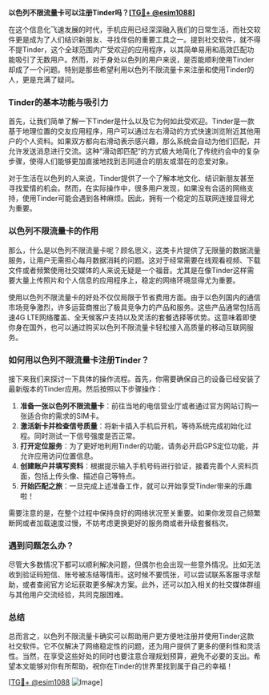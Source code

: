**以色列不限流量卡可以注册Tinder吗？[[TG💪+ @esim1088](https://t.me/s/esim1088)]**

在这个信息化飞速发展的时代，手机应用已经深深融入我们的日常生活，而社交软件更是成为了人们结识新朋友、寻找伴侣的重要工具之一。提到社交软件，就不得不提Tinder，这个全球范围内广受欢迎的应用程序，以其简单易用和高效匹配功能吸引了无数用户。然而，对于身处以色列的用户来说，是否能顺利使用Tinder却成了一个问题。特别是那些希望利用以色列不限流量卡来注册和使用Tinder的人，更是充满了疑问。

### Tinder的基本功能与吸引力

首先，让我们简单了解一下Tinder是什么以及它为何如此受欢迎。Tinder是一款基于地理位置的交友应用程序，用户可以通过左右滑动的方式快速浏览附近其他用户的个人资料。如果双方都向右滑动表示感兴趣，那么系统会自动为他们匹配，并允许发送消息进行交流。这种“滑动即匹配”的方式极大地简化了传统约会中的复杂步骤，使得人们能够更加直接地找到志同道合的朋友或潜在的恋爱对象。

对于生活在以色列的人来说，Tinder提供了一个了解本地文化、结识新朋友甚至寻找爱情的机会。然而，在实际操作中，很多用户发现，如果没有合适的网络支持，使用Tinder可能会遇到各种麻烦。因此，拥有一个稳定的互联网连接显得尤为重要。

### 以色列不限流量卡的作用

那么，什么是以色列不限流量卡呢？顾名思义，这类卡片提供了无限量的数据流量服务，让用户无需担心每月数据消耗的问题。这对于经常需要在线观看视频、下载文件或者频繁使用社交媒体的人来说无疑是一个福音。尤其是在像Tinder这样需要大量上传照片和个人信息的应用程序上，稳定的网络环境显得尤为重要。

使用以色列不限流量卡的好处不仅仅局限于节省费用方面。由于以色列国内的通信市场竞争激烈，许多运营商推出了极具竞争力的产品和服务。这些产品通常包括高速4G LTE网络覆盖、全天候客户支持以及灵活的套餐选择等优势。这意味着即使你身在国外，也可以通过购买以色列不限流量卡轻松接入高质量的移动互联网服务。

### 如何用以色列不限流量卡注册Tinder？

接下来我们来探讨一下具体的操作流程。首先，你需要确保自己的设备已经安装了最新版本的Tinder应用。然后按照以下步骤操作：

1. **准备一张以色列不限流量卡**：前往当地的电信营业厅或者通过官方网站订购一张适合你的需求的SIM卡。
2. **激活新卡并检查信号质量**：将新卡插入手机后开机，等待系统完成初始化过程。同时测试一下信号强度是否正常。
3. **打开定位服务**：为了更好地利用Tinder的功能，请务必开启GPS定位功能，并允许应用访问位置信息。
4. **创建账户并填写资料**：根据提示输入手机号码进行验证，接着完善个人资料页面，包括上传头像、描述自己等特点。
5. **开始匹配之旅**：一旦完成上述准备工作，就可以开始享受Tinder带来的乐趣啦！

需要注意的是，在整个过程中保持良好的网络状况至关重要。如果你发现自己频繁断网或者加载速度过慢，不妨考虑更换更好的服务商或者升级套餐档次。

### 遇到问题怎么办？

尽管大多数情况下都可以顺利解决问题，但偶尔也会出现一些意外情况。比如无法收到验证码短信、账号被冻结等情形。这时候不要慌张，可以尝试联系客服寻求帮助，或者查阅官方论坛获取更多解决方案。此外，还可以加入相关的社交媒体群组与其他用户交流经验，共同克服困难。

### 总结

总而言之，以色列不限流量卡确实可以帮助用户更方便地注册并使用Tinder这款社交软件。它不仅解决了网络稳定性的问题，还为用户提供了更多的便利性和灵活性。当然，在享受这些好处的同时也要注意合理规划预算，避免不必要的支出。希望本文能够对你有所帮助，祝你在Tinder的世界里找到属于自己的幸福！

[[TG💪+ @esim1088](https://t.me/s/esim1088) ![Image](https://i.postimg.cc/4NQfJmqS/Snipaste-2025-05-13-00-14-12.png)]